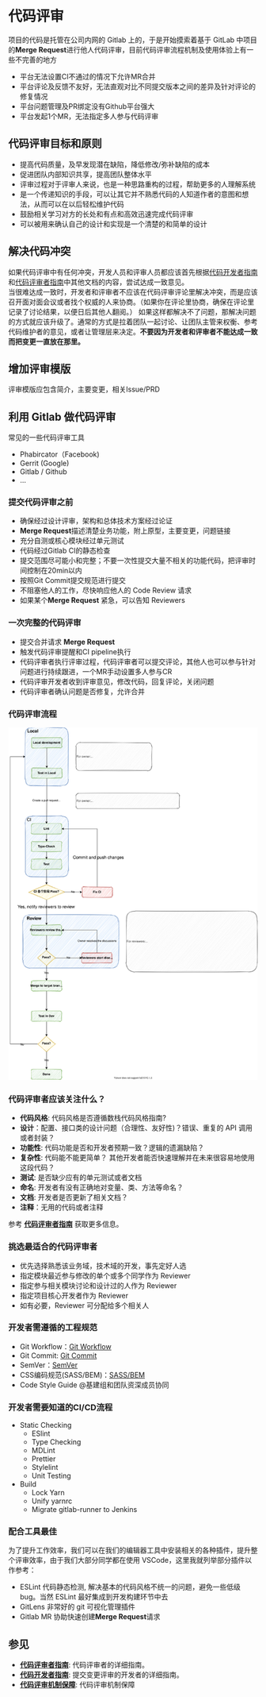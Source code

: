 # 代码评审

项目的代码是托管在公司内网的 Gitlab 上的，于是开始摸索着基于 GitLab 中项目的**Merge Request**进行他人代码评审，目前代码评审流程机制及使用体验上有一些不完善的地方

- 平台无法设置CI不通过的情况下允许MR合并
- 平台评论及反馈不友好，无法直观对比不同提交版本之间的差异及针对评论的修复情况
- 平台问题管理及PR绑定没有Github平台强大
- 平台发起1个MR，无法指定多人参与代码评审

## 代码评审目标和原则

- 提高代码质量，及早发现潜在缺陷，降低修改/弥补缺陷的成本
- 促进团队内部知识共享，提高团队整体水平
- 评审过程对于评审人来说，也是一种思路重构的过程，帮助更多的人理解系统
- 是一个传递知识的手段，可以让其它并不熟悉代码的人知道作者的意图和想法，从而可以在以后轻松维护代码
- 鼓励相关学习对方的长处和有点和高效迅速完成代码评审
- 可以被用来确认自己的设计和实现是一个清楚的和简单的设计

## 解决代码冲突

  如果代码评审中有任何冲突，开发人员和评审人员都应该首先根据[代码开发者指南](../Developer/index.md)和[代码评审者指南](../Reviewers/index.md)中其他文档的内容，尝试达成一致意见。  
当很难达成一致时，开发者和评审者不应该在代码评审评论里解决冲突，而是应该召开面对面会议或者找个权威的人来协商。（如果你在评论里协商，确保在评论里记录了讨论结果，以便日后其他人翻阅。）
如果这样都解决不了问题，那解决问题的方式就应该升级了。通常的方式是拉着团队一起讨论、让团队主管来权衡、参考代码维护者的意见，或者让管理层来决定。**不要因为开发者和评审者不能达成一致而把变更一直放在那里。**

## 增加评审模版

评审模版应包含简介，主要变更，相关Issue/PRD

## 利用 Gitlab 做代码评审

常见的一些代码评审工具

- Phabircator（Facebook)
- Gerrit (Google)
- Gitlab / Github
- ...

### 提交代码评审之前

- 确保经过设计评审，架构和总体技术方案经过论证
- **Merge Request**描述清楚业务功能，附上原型，主要变更，问题链接
- 充分自测或核心模块经过单元测试
- 代码经过Gitlab CI的静态检查
- 提交范围尽可能小和完整；不要一次性提交大量不相关的功能代码，把评审时间控制在20min以内
- 按照Git Commit提交规范进行提交
- 不阻塞他人的工作，尽快响应他人的 Code Review 请求
- 如果某个**Merge Request** 紧急，可以告知 Reviewers

### 一次完整的代码评审

- 提交合并请求 **Merge Request** 
- 触发代码评审提醒和CI pipeline执行
- 代码评审者执行评审过程，代码评审者可以提交评论，其他人也可以参与针对问题进行持续跟进，一个MR手动设置多人参与CR
- 代码评审开发者收到评审意见，修改代码，回复评论，关闭问题
- 代码评审者确认问题是否修复，允许合并

### 代码评审流程

![代码评审流程图](../../graph/code-review.svg)

### 代码评审者应该关注什么？

- **代码风格**: 代码风格是否遵循数栈代码风格指南?
- **设计**：配置、接口类的设计问题（合理性、友好性)？错误、重复的 API 调用或者封装？
- **功能性**: 代码功能是否和开发者预期一致？逻辑的遗漏缺陷？
- **复杂性**: 代码能不能更简单？ 其他开发者能否快速理解并在未来很容易地使用这段代码？
- **测试**: 是否缺少应有的单元测试或者文档
- **命名**: 开发者有没有正确地对变量、类、方法等命名？
- **文档**: 开发者是否更新了相关文档？
- **注释**：无用的代码或者注释
  
参考 **[代码评审者指南](../Reviewers/index.md)** 获取更多信息。

### 挑选最适合的代码评审者

- 优先选择熟悉该业务域，技术域的开发，事先定好人选
- 指定模块最近参与修改的单个或多个同学作为 Reviewer
- 指定参与相关模块讨论和设计过的人作为 Reviewer
- 指定项目核心开发者作为 Reviewer
- 如有必要，Reviewer 可分配给多个相关人

### 开发者需遵循的工程规范

- Git Workflow：[Git Workflow](https://dtstack.yuque.com/rd-center/sm6war/vzg2xd)
- Git Commit: [Git Commit](https://dtstack.yuque.com/rd-center/sm6war/dnt36o)
- SemVer：[SemVer](https://dtstack.yuque.com/rd-center/sm6war/cmdl2z)
- CSS编码规范(SASS/BEM)：[SASS/BEM](https://dtstack.yuque.com/rd-center/sm6war/clgpb7)
- Code Style Guide @基建组和团队资深成员协同

### 开发者需要知道的CI/CD流程

- Static Checking
  - ESlint
  - Type Checking
  - MDLint
  - Prettier
  - Stylelint
  - Unit Testing
- Build
  - Lock Yarn
  - Unify yarnrc
  - Migrate gitlab-runner to Jenkins

### 配合工具最佳

  为了提升工作效率，我们可以在我们的编辑器工具中安装相关的各种插件，提升整个评审效率，由于我们大部分同学都在使用 VSCode，这里我就列举部分插件以作参考：

- ESLint 代码静态检测, 解决基本的代码风格不统一的问题，避免一些低级 bug。当然 ESLint 最好集成到开发构建环节中去
- GitLens 非常好的 git 可视化管理插件
- Gitlab MR 协助快速创建**Merge Request**请求


## 参见

- **[代码评审者指南](../Reviewers/index.md)**: 代码评审者的详细指南。
- **[代码开发者指南](../Developer/index.md)**: 提交变更评审的开发者的详细指南。
- **[代码评审机制保障](../Mechanism/index.md)**: 代码评审机制保障
